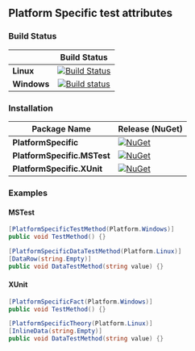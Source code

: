 ## Platform Specific test attributes

### Build Status

|               |                                                                   Build Status                                                                   |
| ------------- | :----------------------------------------------------------------------------------------------------------------------------------------------: |
| **Linux** | [![Build Status](https://travis-ci.org/SharpPTP/platform-specific.svg?branch=master)](https://travis-ci.org/SharpPTP/platform-specific)                          |
| **Windows**   | [![Build status](https://ci.appveyor.com/api/projects/status/qhb351ea1jih8yw8?svg=true)](https://ci.appveyor.com/project/petarpetrovt/platform-specific) |

### Installation

| Package Name  | Release (NuGet)                                                                                     |
| ------------- | --------------------------------------------------------------------------------------------------- |
| **PlatformSpecific** | [![NuGet](https://img.shields.io/nuget/v/PlatformSpecific.svg)](https://www.nuget.org/packages/PlatformSpecific/) |
| **PlatformSpecific.MSTest** | [![NuGet](https://img.shields.io/nuget/v/PlatformSpecific.MSTest.svg)](https://www.nuget.org/packages/PlatformSpecific.MSTest/) |
| **PlatformSpecific.XUnit** | [![NuGet](https://img.shields.io/nuget/v/PlatformSpecific.XUnit.svg)](https://www.nuget.org/packages/PlatformSpecific.XUnit/) |

### Examples

#### MSTest

```csharp
[PlatformSpecificTestMethod(Platform.Windows)]
public void TestMethod() {}

[PlatformSpecificDataTestMethod(Platform.Linux)]
[DataRow(string.Empty)]
public void DataTestMethod(string value) {}
```

#### XUnit

```csharp
[PlatformSpecificFact(Platform.Windows)]
public void TestMethod() {}

[PlatformSpecificTheory(Platform.Linux)]
[InlineData(string.Empty)]
public void DataTestMethod(string value) {}
```
